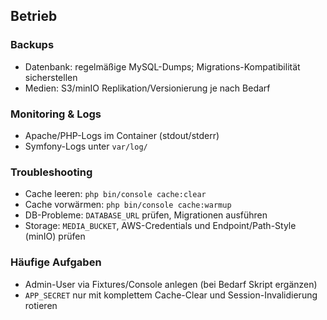## Betrieb

### Backups
- Datenbank: regelmäßige MySQL-Dumps; Migrations-Kompatibilität sicherstellen
- Medien: S3/minIO Replikation/Versionierung je nach Bedarf

### Monitoring & Logs
- Apache/PHP-Logs im Container (stdout/stderr)
- Symfony-Logs unter `var/log/`

### Troubleshooting
- Cache leeren: `php bin/console cache:clear`
- Cache vorwärmen: `php bin/console cache:warmup`
- DB-Probleme: `DATABASE_URL` prüfen, Migrationen ausführen
- Storage: `MEDIA_BUCKET`, AWS-Credentials und Endpoint/Path-Style (minIO) prüfen

### Häufige Aufgaben
- Admin-User via Fixtures/Console anlegen (bei Bedarf Skript ergänzen)
- `APP_SECRET` nur mit komplettem Cache-Clear und Session-Invalidierung rotieren


